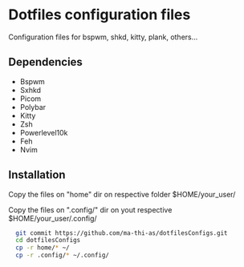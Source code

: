 
# Dotfiles configuration files

Configuration files for bspwm, shkd, kitty, plank, others...




## Dependencies

 - Bspwm
 - Sxhkd
 - Picom
 - Polybar
 - Kitty
 - Zsh
 - Powerlevel10k
 - Feh
 - Nvim


## Installation

Copy the files on "home" dir on respective folder $HOME/your_user/


Copy the files on ".config/" dir on yout respective $HOME/your_user/.config/

```bash
  git commit https://github.com/ma-thi-as/dotfilesConfigs.git
  cd dotfilesConfigs
  cp -r home/* ~/
  cp -r .config/* ~/.config/
```
